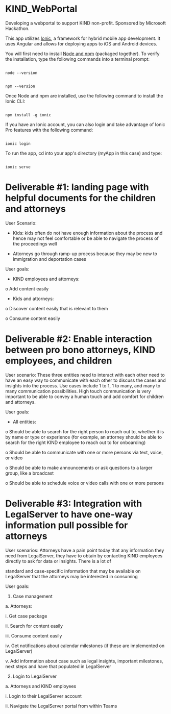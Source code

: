 # KIND_WebPortal
Developing a webportal to support KIND non-profit. Sponsored by Microsoft Hackathon.

This app utilizes [Ionic](https://ionicframework.com/), a framework for hybrid mobile app development. It uses Angular and allows for deploying apps to iOS and Android devices.

You will first need to install [Node and npm](https://nodejs.org/en/download/) (packaged together). To verify the installation, type the following commands into a terminal prompt:

<code>
node --version 

npm --version
</code>

Once Node and npm are installed, use the following command to install the Ionic CLI:

<code>
npm install -g ionic
</code>

If you have an Ionic account, you can also login and take advantage of Ionic Pro features with the following command:

<code>
ionic login
</code>

To run the app, cd into your app's directory (myApp in this case) and type:

<code>
ionic serve
</code>

# Deliverable #1: landing page with helpful documents for the children and attorneys
User Scenario:

* Kids: kids often do not have enough information about the process and hence may not feel comfortable or be able to navigate the process of the proceedings well

* Attorneys go through ramp-up process because they may be new to immigration and deportation cases

User goals:

* KIND employees and attorneys:

o Add content easily

* Kids and attorneys:

o Discover content easily that is relevant to them

o Consume content easily


# Deliverable #2: Enable interaction between pro bono attorneys, KIND employees, and children
User scenario: These three entities need to interact with each other need to have an easy way to communicate with each other to discuss the cases and insights into the process. Use cases include 1 to 1, 1 to many, and many to many communication possibilities. High touch communication is very important to be able to convey a human touch and add comfort for children and attorneys.

User goals:

* All entities:

o Should be able to search for the right person to reach out to, whether it is by name or type or experience (for example, an attorney should be able to search for the right KIND employee to reach out to for onboarding)

o Should be able to communicate with one or more persons via text, voice, or video

o Should be able to make announcements or ask questions to a larger group, like a broadcast

o Should be able to schedule voice or video calls with one or more persons


# Deliverable #3: Integration with LegalServer to have one-way information pull possible for attorneys
User scenarios: Attorneys have a pain point today that any information they need from LegalServer, they have to obtain by contacting KIND employees directly to ask for data or insights. There is a lot of

standard and case-specific information that may be available on LegalServer that the attorneys may be interested in consuming

User goals:

1. Case management

a. Attorneys:

i. Get case package

ii. Search for content easily

iii. Consume content easily

iv. Get notifications about calendar milestones (if these are implemented on LegalServer)

v. Add information about case such as legal insights, important milestones, next steps and have that populated in LegalServer

2. Login to LegalServer

a. Attorneys and KIND employees

i. Login to their LegalServer account

ii. Navigate the LegalServer portal from within Teams
